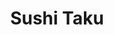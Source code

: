 ---
layout: place
title: "Sushi Taku"
permalink: /illinois/chicago/sushi-taku.html
stateAbbr: IL
stateName: Illinois
cityName: Chicago
seo:
  name: "Sushi Taku"
  type: Restaurant
  links: null
description: "Sushi Taku serves delicious sushi in Chicago, Illinois. Try fresh Japanese dishes for a great dining experience. "
place_id: ChIJBaAW_sjSD4gRCG58SxozWDs
photos:
  - name: >-
      places/ChIJBaAW_sjSD4gRCG58SxozWDs/photos/AeeoHcIR3jsId8X9-FbCQaiQmL0xWI08yZ6s9xlsuGCGb6v2wgXpOkGv35C02dcs8eT1VOBPrFijD7A6_s9H9Q5Mogbj41QnX_z93gJZv2xtCjr461MelamWUBvKWzVbmVfajApdmQVAigtVKXucuMsmkc2GSGFrj4EGu3Ixi3v1aIXkhJ_DDEWhVyf2ZcKkKRNyXz7XJhpllBKTjVk3z8-1I9MXVhnNFEbbI1wH6maByTXJZbD8dO2pi4dGVYk1Ml6CxixK6fMYGDXdFB7GdQ-BoEoPnQwJGTmVvTdR2B5eZVVTUVBvo_Z8nK6Luw3GAQ1Rd33WkA0ZHy5gko-fcCUWSRsvkllyecChgbpJLZJiS9eGZMs65tJtwo2yy_r098nvf0vmKDPKXYt6m_D7MFOfVLOzRfCq0WnHNxuNPx3imUlXFg
    widthPx: 3923
    heightPx: 2942
    authorAttributions:
      - displayName: S G
        uri: https://maps.google.com/maps/contrib/118409196171602771109
        photoUri: >-
          https://lh3.googleusercontent.com/a-/ALV-UjWI9PuYGuZMZd0awoFDFMeGg0aGFZn6C0A5VzBR6NwFY101pI5N=s100-p-k-no-mo
    flagContentUri: >-
      https://www.google.com/local/imagery/report/?cb_client=maps_api_places.places_api&image_key=!1e10!2sCIHM0ogKEICAgIDB-uLHKw&hl=en-US
    googleMapsUri: >-
      https://www.google.com/maps/place//data=!3m4!1e2!3m2!1sCIHM0ogKEICAgIDB-uLHKw!2e10!4m2!3m1!1s0x880fd2c8fe16a005:0x3b58331a4b7c6e08
  - name: >-
      places/ChIJBaAW_sjSD4gRCG58SxozWDs/photos/AeeoHcLGPpk0IeTgePk2L6125WxZovA3w_IsrzwdPRn9GXts0GedljPnbNyr6s_NM10BZza2M2VomDmK4je5ep64KqvxPS75TaxajFlE92Z2amyeXyDtKZBMnaWKF0zEqNMtG4GDt97Ca39FzP0uVoMUfjFxZ5PtUmpVmbbYvnD-3_R4SqlQEeGw3jVi9WaMZ4GG5mBEvpf2w64et0NWee_dtZj96j3fMksVkFQVft6wVcjVgKpOx4b1sScUnSjHS--Nvl6siwZqo7TY2brvF2t0YQii3gZG_DdxHy0dMIFWle9-0A
    widthPx: 2048
    heightPx: 1368
    authorAttributions:
      - displayName: Sushi Taku
        uri: https://maps.google.com/maps/contrib/113936015738753452629
        photoUri: >-
          https://lh3.googleusercontent.com/a-/ALV-UjWaAh4Kg9Sy9P-NGh5ww8k_HjJRq_dr4KlD6b4ctJt-REFh5Pw=s100-p-k-no-mo
    flagContentUri: >-
      https://www.google.com/local/imagery/report/?cb_client=maps_api_places.places_api&image_key=!1e10!2sAF1QipPFZlBLSY_6fL0okUTi4a2usfmmKTdDX4jOMJD2&hl=en-US
    googleMapsUri: >-
      https://www.google.com/maps/place//data=!3m4!1e2!3m2!1sAF1QipPFZlBLSY_6fL0okUTi4a2usfmmKTdDX4jOMJD2!2e10!4m2!3m1!1s0x880fd2c8fe16a005:0x3b58331a4b7c6e08
  - name: >-
      places/ChIJBaAW_sjSD4gRCG58SxozWDs/photos/AeeoHcKCYebYfyp9czi6Ag93pQGIFZLpERuT6ZHU_5Zk8s1N2a6ICJEzstdHtI1oJ8CMbYX8HInApdFbfLbLLc5ZiLyPYEJ7lzdUpvNdD356sQTxNJkVQ1F5MaA5-Wy2iBvv4yjLfhh8fh8f7vIdltp5V8svov2cSWulGXkaeAjgompxawV3RBA8RcSpZXgtVgRFVIPWcGnSOeW3aJV-dmWkfTkInZRX45BCpcWdIlXefe-fcGvgqrNrdqGwUYTVf1031vq5Fc9IqHGCK5-95JldMdFp224hAkAqQRRwdkI1tk4tBmnOIOPoTbLdWSXXcs8pDpQ6O9hs9EtpJ1xUuNFb_PTm760Fy2P7Z-30nGYTWCyv6J2Rl1eHTYEJvKTOspIfrQUYP0FhHrn1XMvtkDq55lqyr5HyRDDrYPHKxSdktiDyTsQO
    widthPx: 4800
    heightPx: 3600
    authorAttributions:
      - displayName: Simona Ip-Wong
        uri: https://maps.google.com/maps/contrib/114807549927806710456
        photoUri: >-
          https://lh3.googleusercontent.com/a/ACg8ocKRFJD8_V0rvJbpDMBBf7bX1fA0ng5qr4iAYYS5JJno8r5xgw=s100-p-k-no-mo
    flagContentUri: >-
      https://www.google.com/local/imagery/report/?cb_client=maps_api_places.places_api&image_key=!1e10!2sCIHM0ogKEICAgIC_jc-Q1wE&hl=en-US
    googleMapsUri: >-
      https://www.google.com/maps/place//data=!3m4!1e2!3m2!1sCIHM0ogKEICAgIC_jc-Q1wE!2e10!4m2!3m1!1s0x880fd2c8fe16a005:0x3b58331a4b7c6e08
  - name: >-
      places/ChIJBaAW_sjSD4gRCG58SxozWDs/photos/AeeoHcKJnKPMYgu1Ex-slAxqmJzQE46Z5YYcmyRiK1tZdMpFzLJpe41rNzqq8QtL9Y3M_uMWzW2hZfQJaQDjQrVYFpDxeTa6VX_upsps1FMtYcLzhuBD6_f96GnjHPhORPqwiOR6PqjlaAv2IgSsVDrxgAV1iqZXazexpdPWydW03gIBVQJy6kk3jxvNdqDNl2KNIeAuAYvGQnhvH_vNMoVkmrru2beFIOB6NPRA9jEl_1RFEONe3EguDQ7iUdphb4-5eKeAIVfzIpobra3SzOWGsYOXzrOUzbUMGYVu475jtOnDGvf8IxIEiMImVpqRpYudkmNLUoHjrDeosttQDfEmVk13du3tPYuSc-z0e1lCHpDuEYbK3HvFc0rQ-G4bzVuUEtbShsnoPmmPCtJ87v2rk2HTlvh2qcmmPRj_2c8Jeoab6fA
    widthPx: 4000
    heightPx: 3000
    authorAttributions:
      - displayName: Rage Thomas
        uri: https://maps.google.com/maps/contrib/116443405887416252262
        photoUri: >-
          https://lh3.googleusercontent.com/a-/ALV-UjWuXJgtTKRDNxSwabHW75QIdXM9sEjubBHOp7gtOgzXI6Qy5Jci2w=s100-p-k-no-mo
    flagContentUri: >-
      https://www.google.com/local/imagery/report/?cb_client=maps_api_places.places_api&image_key=!1e10!2sCIHM0ogKEICAgIDn5aPniAE&hl=en-US
    googleMapsUri: >-
      https://www.google.com/maps/place//data=!3m4!1e2!3m2!1sCIHM0ogKEICAgIDn5aPniAE!2e10!4m2!3m1!1s0x880fd2c8fe16a005:0x3b58331a4b7c6e08
  - name: >-
      places/ChIJBaAW_sjSD4gRCG58SxozWDs/photos/AeeoHcL9sSUxy6qNZLj26xaQw8i_y3MAerUtIB_WgKBiMO1imXV3rQEyjJoQLuJzcvSG7tKoSYKzi40scJibpGg7mNYlA5maI6u9MnJDTqUByc8ZhTXi9tvqg778SePLURMNSAWUeUVQB4PuhqQnzOXt2IJSag_Zj62DwxKfeT4Dge8lQ68J214t_0_KxMvmhlCKxeX0V0QmLaNVDbop3q_z-OJdlQBwASD3t_FwElwObeBdC_dJgyy0c55MgAm5fHMCq4_eYh6OQSRgrfYcsXaixKD5s1bm2muz64I5_qaTLIMg0mOE1xnagX9gf8Ts2TRXnJ94jEjHMQA1sMThRNFGWy2qmMhFdAOgMsu1Fiv8oFjTHKnbCEwNarmRjyPGctBblrqC-hSqVhuOS7qXtVILjIwOW14eNsb8NAzs1qgXUlTeFQ
    widthPx: 2715
    heightPx: 1939
    authorAttributions:
      - displayName: Simona Ip-Wong
        uri: https://maps.google.com/maps/contrib/114807549927806710456
        photoUri: >-
          https://lh3.googleusercontent.com/a/ACg8ocKRFJD8_V0rvJbpDMBBf7bX1fA0ng5qr4iAYYS5JJno8r5xgw=s100-p-k-no-mo
    flagContentUri: >-
      https://www.google.com/local/imagery/report/?cb_client=maps_api_places.places_api&image_key=!1e10!2sCIHM0ogKEICAgIC_jc-QNw&hl=en-US
    googleMapsUri: >-
      https://www.google.com/maps/place//data=!3m4!1e2!3m2!1sCIHM0ogKEICAgIC_jc-QNw!2e10!4m2!3m1!1s0x880fd2c8fe16a005:0x3b58331a4b7c6e08
  - name: >-
      places/ChIJBaAW_sjSD4gRCG58SxozWDs/photos/AeeoHcJlmloFwkHPFfy6tAlRbMZ1oI5i6ym1eoEFg7-Iv_kbRgJ39yf6fVWJvqwC1ieo3WzQfvjlQGNoVbX61pCYR5CaSLrK2IA1fe2C33d_IYeF_CN8G5FdbYRRsolu2bR5-EW8nVbUPdflYBwXK-1mZiqIgbVnfTZhjMnMdxCl-F-nIYuhr-QmeZRWZb0u71_BzdLuP_wHDDZ_w1Q8wTRFjleC8R7fc3m-_n7Wahzj177E5oBjW6KwttEXUSaAzwXM4wgJ6IP1Lw5gQoeZOIUc-JEG45rL-eE3en0tW29tjo-DbhPzndCNO8kNTt-s00SaLibI11yEAt0e87ROFd6C27QqkemrHA1_uO9pFyN-tWZ59qO-tQM2uODAiWTg9w78IRaNSVEz_g5hlTn7LJiLulJ0bWJnMVdqwmhe_XqFomM
    widthPx: 3024
    heightPx: 4032
    authorAttributions:
      - displayName: Victoria Soto
        uri: https://maps.google.com/maps/contrib/110510024796541851768
        photoUri: >-
          https://lh3.googleusercontent.com/a-/ALV-UjVXEWLgFwWrE2K9DXMcxBdrtg_lB6RWZT4qhmzkkYsCMIg1XorKWA=s100-p-k-no-mo
    flagContentUri: >-
      https://www.google.com/local/imagery/report/?cb_client=maps_api_places.places_api&image_key=!1e10!2sCIHM0ogKEICAgIDbqcucGQ&hl=en-US
    googleMapsUri: >-
      https://www.google.com/maps/place//data=!3m4!1e2!3m2!1sCIHM0ogKEICAgIDbqcucGQ!2e10!4m2!3m1!1s0x880fd2c8fe16a005:0x3b58331a4b7c6e08
  - name: >-
      places/ChIJBaAW_sjSD4gRCG58SxozWDs/photos/AeeoHcJCYqCSbTek4rY-e4L4P38gj4CDLm3Nz55pP4mEpH2pIiCudesvXQTzkPG-gs6wednNa5c41T5InTwXPmNwxnHnIJ72-K6oYWwTiMKdgpwMIj9Ww-16ehcTFThNzAh2bc9A-4CKP9t1FjafHNXz8LoBMFovF4i8MhKTMiOqy4Pj4FZ6BrqFvp8q7SAQh5trKw-3Kaw-J1PNDntycYewWw9KcrA05g_vXNJ2oJR0Nipjdq8ffmctg2JrXknRXfsb-pWOVPxiDy-ysXacYa8_HUElC2Pi6GkDNzK1SV7uf0jvr2unj-eJ08jIpO0A5_iNYgsyPN1rCZS63ZkgD5ISzdfnt4Xh3UawIZB7dIuE0Kveh071eaUOfenMphrlAfFmbwA-EsQaIuSMo_E_G8rzGUxlHEc_9dTaegr5XoGWpk7jGA
    widthPx: 3000
    heightPx: 4000
    authorAttributions:
      - displayName: Evonne S.
        uri: https://maps.google.com/maps/contrib/101394963326834942508
        photoUri: >-
          https://lh3.googleusercontent.com/a-/ALV-UjV9ztwmwh6CLaUqPcRATgA-PFnJcrX5wsGnqNFrVeXiBv23fAat=s100-p-k-no-mo
    flagContentUri: >-
      https://www.google.com/local/imagery/report/?cb_client=maps_api_places.places_api&image_key=!1e10!2sCIHM0ogKEICAgICT7uPiMQ&hl=en-US
    googleMapsUri: >-
      https://www.google.com/maps/place//data=!3m4!1e2!3m2!1sCIHM0ogKEICAgICT7uPiMQ!2e10!4m2!3m1!1s0x880fd2c8fe16a005:0x3b58331a4b7c6e08
  - name: >-
      places/ChIJBaAW_sjSD4gRCG58SxozWDs/photos/AeeoHcJKavRzUfhEdTBLvWVI5f8An_y96VXcSqqR0Fhqcc7zKmvFxUZhKHsxHXnF8V7uB30_Afu0qHIqvRmOIZtAmtae8_Li_kyzEfvktlPDfQmyirHRHi1gOO2mKJwagxkXzDSv_ZXgsN_1wRDQ0l8xAIpXSj76C2q_AhoGq8o6LjOG_XoqDstNOrGJXgP8tIwROz3SJ92_WZUdQPywR98qHFpxzoXXQURAY2kddbxTE6lwPVtWUlJ-T6g8-AX_9wphfHPFdcmyzbAimIsdo4TOi2ptCbAO0t_vAv0oqama0ouOLnh17vKeMbguS6Y3JbyirQtJox8L4m6fLMh6qnfzUTA36gRzFHtAhr1YiBDb7M2_AwVlHOUqp938pVCIcGzgM7jOU6KJRe-2po63SKGUKCgzOmxlMxJBoDWyBxN5duascA
    widthPx: 533
    heightPx: 400
    authorAttributions:
      - displayName: Vincent Phillips
        uri: https://maps.google.com/maps/contrib/106372909684411846755
        photoUri: >-
          https://lh3.googleusercontent.com/a/ACg8ocLZGnW79rJKlQmjBPO-Lj3RP2j2zs-NqJfCvG0H7qYDuIg_NQ=s100-p-k-no-mo
    flagContentUri: >-
      https://www.google.com/local/imagery/report/?cb_client=maps_api_places.places_api&image_key=!1e10!2sCIHM0ogKEICAgIDh0M-pPA&hl=en-US
    googleMapsUri: >-
      https://www.google.com/maps/place//data=!3m4!1e2!3m2!1sCIHM0ogKEICAgIDh0M-pPA!2e10!4m2!3m1!1s0x880fd2c8fe16a005:0x3b58331a4b7c6e08
  - name: >-
      places/ChIJBaAW_sjSD4gRCG58SxozWDs/photos/AeeoHcJgZbaB8gjMqEd3VLbiZdo_ltqqVcd-9FtoJowEcQ2DeRcirgNtWg8xdVQFZ5KS8qX9zxnM-v5-zJDx53nC9L6_mIDtQx4e9BXkUy-7drqPPEG78CEOoMhHX6ZI-jjBaVxOI1cZW0ICQWD_rlxZizr-8ixr5BhPh8ww9r6TPi49-Jczbv4kBLJRUFYcgCuTTpylAQu32iM6iSObR7vYzoKNHYcqs815G6ANx3FkAV4Xra6dGFqcRK95sBWhLRFgEbLiBN4rfMfGvstpRpjmD6oiEOGzUn9J1A6MvI-UerMPlERnLB800nBFFqtGYVkubakwpmC6nPz038SDEmx2xOeX-plhDnOF_D1SnT8JFqRr1ZwtwuyHo6qdaDfWIAFY4UUH69KOEpH_Reknxlnt6qHKicMTsMfGUybCBItvCBI1fA
    widthPx: 3072
    heightPx: 4080
    authorAttributions:
      - displayName: CAROLINA GAVIÑA
        uri: https://maps.google.com/maps/contrib/114168294410566796247
        photoUri: >-
          https://lh3.googleusercontent.com/a-/ALV-UjUnwhQ1AWqFplFqDJplKNl3jZs0DVAX4DTgCcX4kA719W4P5FlLGg=s100-p-k-no-mo
    flagContentUri: >-
      https://www.google.com/local/imagery/report/?cb_client=maps_api_places.places_api&image_key=!1e10!2sCIHM0ogKEICAgICrgOTBdw&hl=en-US
    googleMapsUri: >-
      https://www.google.com/maps/place//data=!3m4!1e2!3m2!1sCIHM0ogKEICAgICrgOTBdw!2e10!4m2!3m1!1s0x880fd2c8fe16a005:0x3b58331a4b7c6e08
  - name: >-
      places/ChIJBaAW_sjSD4gRCG58SxozWDs/photos/AeeoHcKGCT2nu-zd4EezJftARWfqRlKmPlC3Ji-EctJxI_d_yvaXy_-lL6DZp_iOgkBq9SasOG9Vtd65esDYEhoUqR5_2pp8nsO2oBoOpoMpvHoPRSuqooPmvAJ95lIb5q1YbHcaHhfck8obMLRTuxHePe632_cJCL0vyM1dpdGg9Ghtx-52SQ_assAToCra51JLCVCWLwgWT8X0ZxycELsLENO1Aks1u24mPyCrv7rRJt6nWhfZ-O1ZD6kr-d9h8fR9tQPGQq4umfdQSNp_xiOGsLjIRRrZSEcvYUGgelyjF9rHrb8HHGLwReat-y6rfttGq1n2ODxhJRsrXSgBtsyAzt6kpqbj0e1-YhXSyYmvpfcazxBHlgpPgVmtCs-kFdnzBrA-0B6F_CbVO-G9lOYFraamVOna4H0b6SB8cC08NTc
    widthPx: 3600
    heightPx: 4800
    authorAttributions:
      - displayName: Ben Campos
        uri: https://maps.google.com/maps/contrib/113008572983314078608
        photoUri: >-
          https://lh3.googleusercontent.com/a-/ALV-UjWR_FEUGjOxNWDaGmhE9T4b731iu12PEBPNCmI5D9lP3c6tVuvlVQ=s100-p-k-no-mo
    flagContentUri: >-
      https://www.google.com/local/imagery/report/?cb_client=maps_api_places.places_api&image_key=!1e10!2sCIHM0ogKEICAgMDApv-uFw&hl=en-US
    googleMapsUri: >-
      https://www.google.com/maps/place//data=!3m4!1e2!3m2!1sCIHM0ogKEICAgMDApv-uFw!2e10!4m2!3m1!1s0x880fd2c8fe16a005:0x3b58331a4b7c6e08
address: 1904 W Division St, Chicago, IL 60622, USA
street: 1904 W Division St
city: Chicago
state: IL
zip: '60622'
country: USA
neighborhood: West Town
latitude: '41.903372'
longitude: '-87.675111'
accessibility_options:
  wheelchairAccessibleEntrance: true
  wheelchairAccessibleRestroom: true
  wheelchairAccessibleSeating: true
business_status: OPERATIONAL
name: Sushi Taku
google_maps_links:
  directionsUri: >-
    https://www.google.com/maps/dir//''/data=!4m7!4m6!1m1!4e2!1m2!1m1!1s0x880fd2c8fe16a005:0x3b58331a4b7c6e08!3e0
  placeUri: https://maps.google.com/?cid=4276224034216898056
  writeAReviewUri: >-
    https://www.google.com/maps/place//data=!4m3!3m2!1s0x880fd2c8fe16a005:0x3b58331a4b7c6e08!12e1
  reviewsUri: >-
    https://www.google.com/maps/place//data=!4m4!3m3!1s0x880fd2c8fe16a005:0x3b58331a4b7c6e08!9m1!1b1
  photosUri: >-
    https://www.google.com/maps/place//data=!4m3!3m2!1s0x880fd2c8fe16a005:0x3b58331a4b7c6e08!10e5
primary_type: Sushi Restaurant
opening_hours:
  regular: null
  current: null
secondary_opening_hours:
  regular:
    weekdayDescriptions: null
    type: null
  current:
    weekdayDescriptions: null
    type: null
phone: null
price_level: null
price_range: null
rating: null
rating_count: 0
website: null
reviews: null
parking_options: null
payment_options: null
allow_dogs: null
curbside_pickup: null
delivery: null
dine_in: null
good_for_children: null
good_for_groups: null
good_for_sports: null
live_music: null
menu_for_children: null
outdoor_seating: null
reservable: null
restroom: null
serves_beer: null
serves_breakfast: null
serves_brunch: null
serves_cocktails: null
serves_coffee: null
serves_dinner: null
serves_dessert: null
serves_lunch: null
serves_vegetarian_food: null
serves_wine: null
takeout: null
summary: null

---